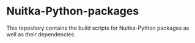 # Nuitka-Python-packages

This repository contains the build scripts for Nuitka-Python packages as well as their dependencies.
